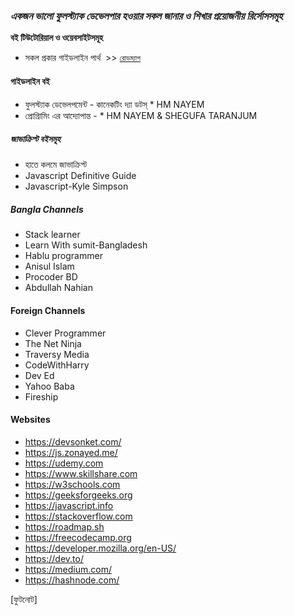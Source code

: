### *একজন ভালো ফুলস্ট্যাক ডেভেলপার হওয়ার সকল জানার ও শিখার প্রয়োজনীয় রির্সোসসমূহ*

**বই টিউটোরিয়াল ও ওয়েবসাইটসমূহ**

* সকল প্রকার গাইডলাইন পার্থ  >> [`রোডম্যাপ`](https://roadmap.sh/)

#### গাইডলাইন বই

* ফুলস্ট্যাক ডেভেলপমেন্ট - কানেকটিং দ্যা ডটস্ \* HM NAYEM
* প্রোগ্রািমিং এর আদ্যোপান্ত - \* HM NAYEM & SHEGUFA TARANJUM

##### জাভাক্রিপ্ট বইসমূহ

* হাতে কলমে জাভাক্রিপ্ট
* Javascript Definitive Guide
* Javascript-Kyle Simpson

##### Bangla Channels

* Stack learner
* Learn With sumit-Bangladesh
* Hablu programmer
* Anisul Islam
* Procoder BD
* Abdullah Nahian

#### Foreign Channels

* Clever Programmer
* The Net Ninja
* Traversy Media
* CodeWithHarry
* Dev Ed
* Yahoo Baba
* Fireship

#### Websites
* https://devsonket.com/
* https://js.zonayed.me/
* https://udemy.com
* https://www.skillshare.com
* https://w3schools.com
* https://geeksforgeeks.org
* https://javascript.info
* https://stackoverflow.com
* https://roadmap.sh
* https://freecodecamp.org
* https://developer.mozilla.org/en-US/
* https://dev.to/
* https://medium.com/
* https://hashnode.com/


[ফুটনোট]